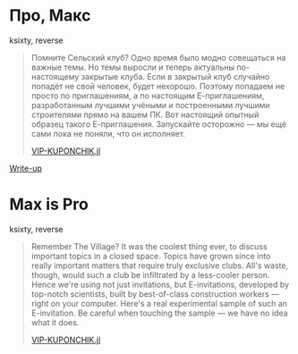 # Про, Макс

ksixty, reverse

> Помните Сельский клуб? Одно время было модно совещаться на важные темы. Но темы выросли и теперь актуальны по-настоящему закрытые клуба. Если в закрытый клуб случайно попадёт не свой человек, будет нехорошо. Поэтому попадаем не просто по приглашениям, а по настоящим Е-приглашениям, разработанным лучшими учёными и построенными лучшими строителями прямо на вашем ПК. Вот настоящий опытный образец такого Е-приглашения. Запускайте осторожно — мы ещё сами пока не поняли, что он исполняет.
>
> [VIP-KUPONCHIK.jl](attachments/VIP-KUPONCHIK.jl)

[Write-up](WRITEUP.md)

# Max is Pro

ksixty, reverse

> Remember The Village? It was the coolest thing ever, to discuss important topics in a closed space. Topics have grown since into really important matters that require truly exclusive clubs. All's waste, though, would such a club be infiltrated by a less-cooler person. Hence we're using not just invitations, but E-invitations, developed by top-notch scientists, built by best-of-class construction workers — right on your computer. Here's a real experimental sample of such an E-invitation. Be careful when touching the sample — we have no idea what it does.
>
> [VIP-KUPONCHIK.jl](attachments/VIP-KUPONCHIK.jl)

